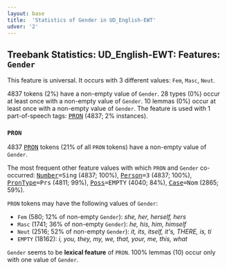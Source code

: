 ```yaml
---
layout: base
title:  'Statistics of Gender in UD_English-EWT'
udver: '2'
---
```


## Treebank Statistics: UD_English-EWT: Features: `Gender`

This feature is universal.
It occurs with 3 different values: `Fem`, `Masc`, `Neut`.

4837 tokens (2%) have a non-empty value of `Gender`.
28 types (0%) occur at least once with a non-empty value of `Gender`.
10 lemmas (0%) occur at least once with a non-empty value of `Gender`.
The feature is used with 1 part-of-speech tags: <tt><a href="en_ewt-pos-PRON.html">PRON</a></tt> (4837; 2% instances).

### `PRON`

4837 <tt><a href="en_ewt-pos-PRON.html">PRON</a></tt> tokens (21% of all `PRON` tokens) have a non-empty value of `Gender`.

The most frequent other feature values with which `PRON` and `Gender` co-occurred: <tt><a href="en_ewt-feat-Number.html">Number</a></tt><tt>=Sing</tt> (4837; 100%), <tt><a href="en_ewt-feat-Person.html">Person</a></tt><tt>=3</tt> (4837; 100%), <tt><a href="en_ewt-feat-PronType.html">PronType</a></tt><tt>=Prs</tt> (4811; 99%), <tt><a href="en_ewt-feat-Poss.html">Poss</a></tt><tt>=EMPTY</tt> (4040; 84%), <tt><a href="en_ewt-feat-Case.html">Case</a></tt><tt>=Nom</tt> (2865; 59%).

`PRON` tokens may have the following values of `Gender`:

* `Fem` (580; 12% of non-empty `Gender`): <em>she, her, herself, hers</em>
* `Masc` (1741; 36% of non-empty `Gender`): <em>he, his, him, himself</em>
* `Neut` (2516; 52% of non-empty `Gender`): <em>it, its, itself, it's, THERE, is, ti</em>
* `EMPTY` (18162): <em>i, you, they, my, we, that, your, me, this, what</em>

`Gender` seems to be **lexical feature** of `PRON`. 100% lemmas (10) occur only with one value of `Gender`.


